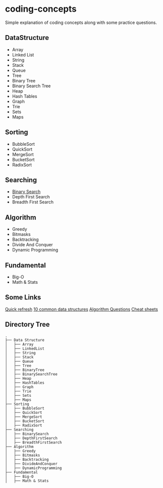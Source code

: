 # coding-concepts
Simple explanation of coding concepts along with some practice questions.

## DataStructure
- Array
- Linked List
- String
- Stack
- Queue
- Tree
- Binary Tree
- Binary Search Tree
- Heap
- Hash Tables
- Graph
- Trie
- Sets
- Maps

## Sorting
- BubbleSort
- QuickSort
- MergeSort
- BucketSort
- RadixSort

## Searching
- [Binary Search](https://github.com/weekendchow/coding-concepts/blob/master/Searching/BinarySearch.md)
- Depth First Search
- Breadth First Search


## Algorithm
- Greedy
- Bitmasks
- Backtracking
- Divide And Conquer
- Dynamic Programming


## Fundamental
- Big-O
- Math & Stats


## Some Links
[Quick refresh](https://github.com/kdn251/interviews#algorithms)
[10 common data structures](https://medium.freecodecamp.org/10-common-data-structures-explained-with-videos-exercises-aaff6c06fb2b)
[Algorithm Questions](https://github.com/yangshun/tech-interview-handbook/tree/master/algorithms)
[Cheat sheets](https://github.com/aspittel/coding-cheat-sheets)

## Directory Tree
```
.
├── Data Structure
│   ├── Array
│   ├── LinkedList
│   ├── String
│   ├── Stack
│   ├── Queue
│   ├── Tree
│   ├── BinaryTree
│   ├── BinarySearchTree
│   ├── Heap
│   ├── HashTables
│   ├── Graph
│   ├── Trie
│   ├── Sets
│   ├── Maps
├── Sorting
│   ├── BubbleSort
│   ├── QuickSort
│   ├── MergeSort
│   ├── BucketSort
│   ├── RadixSort
├── Searching
│   ├── BinarySearch
│   ├── DepthFirstSearch
│   ├── BreadthFirstSearch
├── Algorithm
│   ├── Greedy
│   ├── Bitmasks
│   ├── Backtracking
│   ├── DivideAndConquer
│   ├── DynamicProgramming
├── Fundamental
│   ├── Big-O
│   ├── Math & Stats
```
